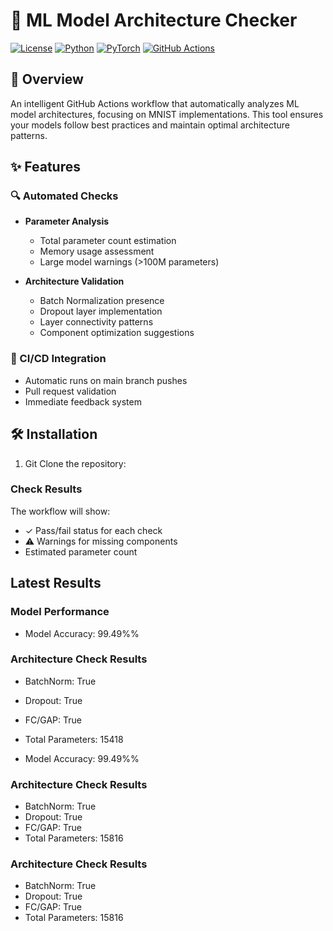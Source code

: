 # 🤖 ML Model Architecture Checker

[![License](https://img.shields.io/badge/license-MIT-blue.svg)](LICENSE)
[![Python](https://img.shields.io/badge/python-3.8%2B-blue)](https://www.python.org/downloads/)
[![PyTorch](https://img.shields.io/badge/PyTorch-2.0%2B-red)](https://pytorch.org/)
[![GitHub Actions](https://img.shields.io/badge/CI-GitHub_Actions-green)](https://github.com/features/actions)

## 🎯 Overview

An intelligent GitHub Actions workflow that automatically analyzes ML model architectures, focusing on MNIST implementations. This tool ensures your models follow best practices and maintain optimal architecture patterns.

## ✨ Features

### 🔍 Automated Checks
- **Parameter Analysis**
  - Total parameter count estimation
  - Memory usage assessment
  - Large model warnings (>100M parameters)

- **Architecture Validation**
  - Batch Normalization presence
  - Dropout layer implementation
  - Layer connectivity patterns
  - Component optimization suggestions

### 🚀 CI/CD Integration
- Automatic runs on main branch pushes
- Pull request validation
- Immediate feedback system

## 🛠️ Installation

1. Git Clone the repository:
### Check Results

The workflow will show:
- ✓ Pass/fail status for each check
- ⚠️ Warnings for missing components
- Estimated parameter count
## Latest Results

### Model Performance
- Model Accuracy: 99.49%%

### Architecture Check Results
- BatchNorm: True
- Dropout: True
- FC/GAP: True
- Total Parameters: 15418

- Model Accuracy: 99.49%%

### Architecture Check Results
- BatchNorm: True
- Dropout: True
- FC/GAP: True
- Total Parameters: 15816


### Architecture Check Results
- BatchNorm: True
- Dropout: True
- FC/GAP: True
- Total Parameters: 15816


